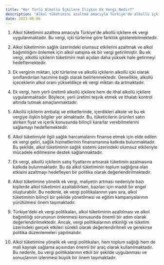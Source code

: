 ```yaml
---
title: "Her Türlü Alkollü İçkilere İlişkin Ek Vergi Nedir?"
description: "Alkol tüketimini azaltma amacıyla Türkiye'de alkollü içkilere ek vergi uygulanmaktadır."
date: 2023-06-06
---
```


1. Alkol tüketimini azaltma amacıyla Türkiye'de alkollü içkilere ek vergi uygulanmaktadır. Bu vergi, içki türlerine göre
   farklılık gösterebilmektedir.

2. Alkol tüketiminin sağlık üzerindeki olumsuz etkilerini azaltmak ve alkol bağımlılığını önlemek için alkol satışına ek
   bir vergi getirilmiştir. Bu ek vergi, alkollü içkilerin tüketimini mali açıdan daha yüksek hale getirmeyi
   hedeflemektedir.

3. Ek verginin miktarı, içki türlerine ve alkollü içkilerin alkollü içki olarak sınıflandırılan hacmine bağlı olarak
   belirlenmektedir. Genellikle, alkollü içeceklerin alkol oranı yükseldikçe ek vergi miktarı da artmaktadır.

4. Ek vergi, hem yerli üretimli alkollü içkilere hem de ithal alkollü içkilere uygulanmaktadır. Böylece, yerli üretimi
   teşvik etmek ve ithalatı kontrol altında tutmak amaçlanmaktadır.

5. Alkollü içkilerin ambalaj ve etiketlerinde, içerdikleri alkole ve bu ek vergiye ilişkin bilgiler yer almaktadır. Bu,
   tüketicilerin ürünleri satın alırken fiyat ve içerik konusunda bilinçli kararlar verebilmelerini sağlamayı
   hedeflemektedir.

6. Alkol tüketimiyle ilgili sağlık harcamalarını finanse etmek için elde edilen ek vergi geliri, sağlık hizmetlerinin
   finansmanına katkıda bulunmaktadır. Bu şekilde, alkol tüketiminin sağlık sistemi üzerindeki olumsuz etkileriyle
   mücadele edilmesine destek sağlanmaktadır.

7. Ek vergi, alkollü içkilerin satış fiyatlarını artırarak tüketimin azalmasına katkıda bulunmaktadır. Bu da alkol
   tüketiminin toplum sağlığına olan etkisini azaltmayı hedefleyen bir politika olarak değerlendirilmektedir.

8. Alkol tüketimine yönelik ek vergi, maliyetin artması nedeniyle bazı kişilerde alkol tüketimini azaltabilirken,
   bazıları için maddi bir engel oluşturabilir. Bu nedenle, ek vergi politikalarının yanı sıra, alkol tüketiminin
   bilinçli bir şekilde yönetilmesi ve eğitim kampanyalarının yürütülmesi önem taşımaktadır.

9. Türkiye'deki ek vergi politikaları, alkol tüketiminin azaltılması ve alkol bağımlılığı sorununun önlenmesi konusunda
   önemli bir adım olarak değerlendirilmektedir. Ancak, vergi politikalarının etkinliği ve tüketim üzerindeki gerçek
   etkileri sürekli olarak değerlendirilmeli ve gerekirse politika düzenlemeleri yapılmalıdır.

10. Alkol tüketimine yönelik ek vergi politikaları, hem toplum sağlığı hem de mali kaynak sağlama açısından önemli bir
    araç olarak kullanılmaktadır. Bu nedenle, bu vergi politikalarının etkili bir şekilde uygulanması ve sonuçlarının
    izlenmesi büyük bir önem taşımaktadır.
